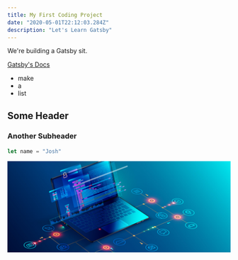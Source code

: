 ```yaml
---
title: My First Coding Project
date: "2020-05-01T22:12:03.284Z"
description: "Let's Learn Gatsby"
---
```


We're building a Gatsby sit.

[Gatsby's Docs](https://gatsbyjs.org)

- make
- a
- list

## Some Header

### Another Subheader

```javascript
let name = "Josh"
```

![open computer with code displayed](../assets/computer.jpeg)
